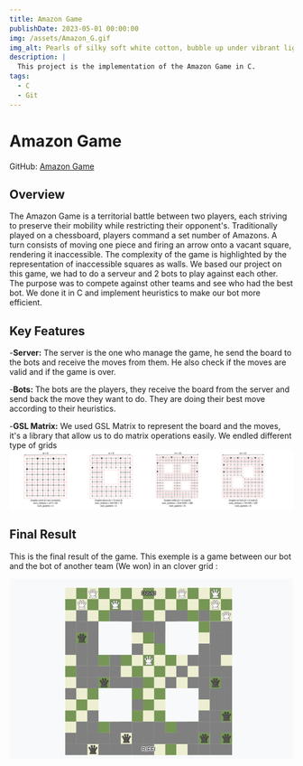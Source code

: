 ```yaml
---
title: Amazon Game
publishDate: 2023-05-01 00:00:00
img: /assets/Amazon_G.gif
img_alt: Pearls of silky soft white cotton, bubble up under vibrant lighting
description: |  
  This project is the implementation of the Amazon Game in C.   
tags:
  - C
  - Git
---
```


  # Amazon Game

  GitHub: [Amazon Game](https://github.com/Bugz-gg/amazons_game)

  ## Overview
  The Amazon Game is a territorial battle between two players, each striving to preserve their mobility while restricting their opponent's. Traditionally played on a chessboard, players command a set number of Amazons. A turn consists of moving one piece and firing an arrow onto a vacant square, rendering it inaccessible. The complexity of the game is highlighted by the representation of inaccessible squares as walls.
  We based our project on this game, we had to do a serveur and 2 bots to play against each other. The purpose was to compete against other teams and see who had the best bot. We done it in C and implement heuristics to make our bot more efficient.

  ## Key Features
  -**Server:** The server is the one who manage the game, he send the board to the bots and receive the moves from them. He also check if the moves are valid and if the game is over.

  -**Bots:** The bots are the players, they receive the board from the server and send back the move they want to do. They are doing their best move according to their heuristics.

  -**GSL Matrix:** We used GSL Matrix to represent the board and the moves, it's a library that allow us to do matrix operations easily. We endled different type of grids![Grids](../../../../public/assets/Amazon_grid.png)

  ## Final Result
  This is the final result of the game. This exemple is a game between our bot and the bot of another team (We won) in an clover grid :

  ![Game](../../../../public/assets/Clover_Grid.png)

